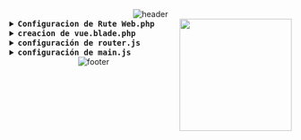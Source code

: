 <div align="center" width="100">
  <img src="https://capsule-render.vercel.app/api?color=0:1408d0,50:0860d0,100:08c4d0&height=250&section=header&text=Julian%20Perez%20(FullStack)&fontSize=30&type=waving&fontColor=fefefe&&animation=fadeIn"
  alt="header"/>
</div>

<img align='right' src='https://media.giphy.com/media/bcKmIWkUMCjVm/giphy.gif' width='200"'>

<details align="left">
<summary> <b> <samp> Configuracion de Rute Web.php </samp></b></summary>

en la carpeta routes de web colocar lo siguiente

```javascript
Route::get('/vue', function () {
    return view('vue');
});
```

</details>

<details align="left">
<summary> <b> <samp> creacion de vue.blade.php </samp></b></summary>

ahora creamos ese archivo en vue con el nombre de vue.blade.php

```bash
    touch resources/views/vue.blade.php
```

Y colocamos lo siguiente dentro de ese archivo dentro de body:

```html
    <body>
        <div id="app"></div>
        
        
        @vite(['resources/js/vue/main.js'])
    </body>
```
</details>
<details align="left">
<summary> <b> <samp> configuración de router.js </samp></b></summary>
colocar lo siguiente en router.js

```javascript
import { createRouter,createWebHashHistory } from "vue-router";

const routes = [
    {
        name: 'home',
        path: '/',
        redirect: '/vue'  // Redirigir la raíz a la ruta '/vue'
    },
];

const router=createRouter({
    history: createWebHashHistory(),
    routes:routes
});

export default router;

```
</details>
<details align="left">
<summary> <b> <samp> configuración de main.js </samp></b></summary>
así debe de ser main.js

```javascript
import { createApp } from "vue";
import App  from './App.vue';
import axios from "axios";
import router from './router.js';

import '../../css/vue.css';

const app=createApp(App);
app.use(router);

app.config.globalProperties.$axios = axios;
window.axios=axios;

app.mount("#app");
```

</details>

<div align="center" width="100">
  <img src="https://capsule-render.vercel.app/api?color=0:1408d0,50:0860d0,100:08c4d0&height=100&section=footer&fontSize=30&type=waving&fontColor=fefefe"
  alt="footer" />
</div>